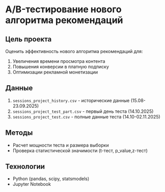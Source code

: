 # A/B-тестирование нового алгоритма рекомендаций

## Цель проекта
Оценить эффективность нового алгоритма рекомендаций для:
1. Увеличения времени просмотра контента
2. Повышения конверсии в платную подписку
3. Оптимизации рекламной монетизации

## Данные
1. `sessions_project_history.csv` - исторические данные (15.08-23.09.2025)
2. `sessions_project_test_part.csv` - первый день теста (14.10.2025)
3. `sessions_project_test.csv` - полные данные теста (14.10-02.11.2025)

## Методы
- Расчет мощности теста и размера выборки
- Проверка статистической значимости (t-тест, p_value,z-тест)

## Технологии
- Python (pandas, scipy, statsmodels)
- Jupyter Notebook
